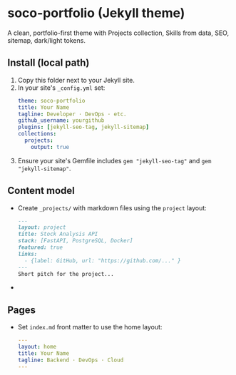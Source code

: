 # soco-portfolio (Jekyll theme)
A clean, portfolio-first theme with Projects collection, Skills from data, SEO, sitemap, dark/light tokens.

## Install (local path)
1. Copy this folder next to your Jekyll site.
2. In your site's `_config.yml` set:
   ```yaml
   theme: soco-portfolio
   title: Your Name
   tagline: Developer · DevOps · etc.
   github_username: yourgithub
   plugins: [jekyll-seo-tag, jekyll-sitemap]
   collections:
     projects:
       output: true
   ```
3. Ensure your site's Gemfile includes `gem "jekyll-seo-tag"` and `gem "jekyll-sitemap"`.

## Content model
- Create `_projects/` with markdown files using the `project` layout:
  ```markdown
  ---
  layout: project
  title: Stock Analysis API
  stack: [FastAPI, PostgreSQL, Docker]
  featured: true
  links:
    - {label: GitHub, url: "https://github.com/..." }
  ---
  Short pitch for the project...
  ```
-
## Pages
- Set `index.md` front matter to use the home layout:
  ```yaml
  ---
  layout: home
  title: Your Name
  tagline: Backend · DevOps · Cloud
  ---
  ```